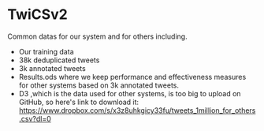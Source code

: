 # TwiCSv2
Common datas for our system and for others including.
* Our training data
* 38k deduplicated tweets
* 3k annotated tweets
* Results.ods where we keep performance and effectiveness measures for other systems based on 3k annotated tweets.
* D3 ,which is the data used for other systems, is too big to upload on GitHub, so here's link to download it: https://www.dropbox.com/s/x3z8uhkgicy33fu/tweets_1million_for_others.csv?dl=0
